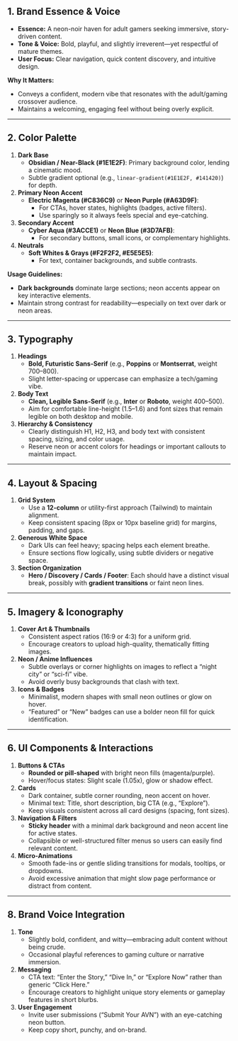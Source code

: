 ## **1\. Brand Essence & Voice**

* **Essence:** A neon-noir haven for adult gamers seeking immersive, story-driven content.  
* **Tone & Voice:** Bold, playful, and slightly irreverent—yet respectful of mature themes.  
* **User Focus:** Clear navigation, quick content discovery, and intuitive design.

**Why It Matters:**

* Conveys a confident, modern vibe that resonates with the adult/gaming crossover audience.  
* Maintains a welcoming, engaging feel without being overly explicit.

---

## **2\. Color Palette**

1. **Dark Base**  
   * **Obsidian / Near-Black (\#1E1E2F)**: Primary background color, lending a cinematic mood.  
   * Subtle gradient optional (e.g., `linear-gradient(#1E1E2F, #141420)`) for depth.  
2. **Primary Neon Accent**  
   * **Electric Magenta (\#C836C9)** or **Neon Purple (\#A63D9F)**:  
     * For CTAs, hover states, highlights (badges, active filters).  
     * Use sparingly so it always feels special and eye-catching.  
3. **Secondary Accent**  
   * **Cyber Aqua (\#3ACCE1)** or **Neon Blue (\#3D7AFB)**:  
     * For secondary buttons, small icons, or complementary highlights.  
4. **Neutrals**  
   * **Soft Whites & Grays (\#F2F2F2, \#E5E5E5)**:  
     * For text, container backgrounds, and subtle contrasts.

**Usage Guidelines:**

* **Dark backgrounds** dominate large sections; neon accents appear on key interactive elements.  
* Maintain strong contrast for readability—especially on text over dark or neon areas.

---

## **3\. Typography**

1. **Headings**  
   * **Bold, Futuristic Sans-Serif** (e.g., **Poppins** or **Montserrat**, weight 700–800).  
   * Slight letter-spacing or uppercase can emphasize a tech/gaming vibe.  
2. **Body Text**  
   * **Clean, Legible Sans-Serif** (e.g., **Inter** or **Roboto**, weight 400–500).  
   * Aim for comfortable line-height (1.5–1.6) and font sizes that remain legible on both desktop and mobile.  
3. **Hierarchy & Consistency**  
   * Clearly distinguish H1, H2, H3, and body text with consistent spacing, sizing, and color usage.  
   * Reserve neon or accent colors for headings or important callouts to maintain impact.

---

## **4\. Layout & Spacing**

1. **Grid System**  
   * Use a **12-column** or utility-first approach (Tailwind) to maintain alignment.  
   * Keep consistent spacing (8px or 10px baseline grid) for margins, padding, and gaps.  
2. **Generous White Space**  
   * Dark UIs can feel heavy; spacing helps each element breathe.  
   * Ensure sections flow logically, using subtle dividers or negative space.  
3. **Section Organization**  
   * **Hero / Discovery / Cards / Footer**: Each should have a distinct visual break, possibly with **gradient transitions** or faint neon lines.

---

## **5\. Imagery & Iconography**

1. **Cover Art & Thumbnails**  
   * Consistent aspect ratios (16:9 or 4:3) for a uniform grid.  
   * Encourage creators to upload high-quality, thematically fitting images.  
2. **Neon / Anime Influences**  
   * Subtle overlays or corner highlights on images to reflect a “night city” or “sci-fi” vibe.  
   * Avoid overly busy backgrounds that clash with text.  
3. **Icons & Badges**  
   * Minimalist, modern shapes with small neon outlines or glow on hover.  
   * “Featured” or “New” badges can use a bolder neon fill for quick identification.

---

## **6\. UI Components & Interactions**

1. **Buttons & CTAs**  
   * **Rounded or pill-shaped** with bright neon fills (magenta/purple).  
   * Hover/focus states: Slight scale (1.05x), glow or shadow effect.  
2. **Cards**  
   * Dark container, subtle corner rounding, neon accent on hover.  
   * Minimal text: Title, short description, big CTA (e.g., “Explore”).  
   * Keep visuals consistent across all card designs (spacing, font sizes).  
3. **Navigation & Filters**  
   * **Sticky header** with a minimal dark background and neon accent line for active states.  
   * Collapsible or well-structured filter menus so users can easily find relevant content.  
4. **Micro-Animations**  
   * Smooth fade-ins or gentle sliding transitions for modals, tooltips, or dropdowns.  
   * Avoid excessive animation that might slow page performance or distract from content.

---


## **8\. Brand Voice Integration**

1. **Tone**  
   * Slightly bold, confident, and witty—embracing adult content without being crude.  
   * Occasional playful references to gaming culture or narrative immersion.  
2. **Messaging**  
   * CTA text: “Enter the Story,” “Dive In,” or “Explore Now” rather than generic “Click Here.”  
   * Encourage creators to highlight unique story elements or gameplay features in short blurbs.  
3. **User Engagement**  
   * Invite user submissions (“Submit Your AVN”) with an eye-catching neon button.  
   * Keep copy short, punchy, and on-brand.

